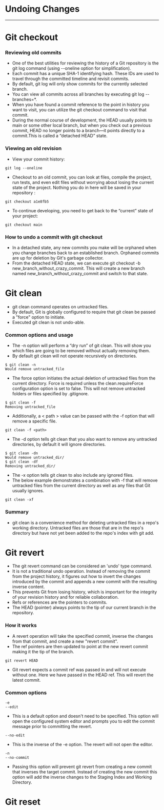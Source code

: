 # Undoing Changes

---
# Git checkout
### Reviewing old commits
- One of the best utilities for reviewing the history of a Git repository is the git log command (using --oneline option for simplification). 
- Each commit has a unique SHA-1 identifying hash. These IDs are used to travel through the committed timeline and revisit commits.
- By default, git log will only show commits for the currently selected branch.
- You can view all commits across all branches by executing git log --branches=*.
- When you have found a commit reference to the point in history you want to visit, you can utilize the git checkout command to visit that commit.
- During the normal course of development, the HEAD usually points to main or some other local branch, but when you check out a previous commit, HEAD no longer points to a branch—it points directly to a commit.This is called a “detached HEAD” state.
### Viewing an old revision
- View your commit history:
```
git log --oneline
```
- Checkout to an old commit, you can look at files, compile the project, run tests, and even edit files without worrying about losing the current state of the project. Nothing you do in here will be saved in your repository :
```
git checkout a1e8fb5
```
- To continue developing, you need to get back to the “current” state of your project:
```
git checkout main
```
### How to undo a commit with git checkout
- In a detached state, any new commits you make will be orphaned when you change branches back to an established branch. Orphaned commits are up for deletion by Git's garbage collector.
- From the detached HEAD state, we can execute git checkout -b new_branch_without_crazy_commit. This will create a new branch named new_branch_without_crazy_commit and switch to that state.

# Git clean
- git clean command operates on untracked files.
- By default, Git is globally configured to require that git clean be passed a "force" option to initiate.
- Executed git clean is not undo-able.
### Common options and usage
- The -n option will perform a “dry run” of git clean. This will show you which files are going to be removed without actually removing them.
- By default git clean will not operate recursively on directories.
```
$ git clean -n
Would remove untracked_file
```
- The force option initiates the actual deletion of untracked files from the current directory. Force is required unless the clean.requireForce configuration option is set to false. This will not remove untracked folders or files specified by .gitignore.
```
$ git clean -f 
Removing untracked_file
```
- Additionally, a < path > value can be passed with the -f option that will remove a specific file.
```
git clean -f <path>
```
- The -d option tells git clean that you also want to remove any untracked directories, by default it will ignore directories.
```
$ git clean -dn
Would remove untracked_dir/
$ git clean -df
Removing untracked_dir/
```
- The -x option tells git clean to also include any ignored files.
- The below example demonstrates a combination with -f that will remove untracked files from the current directory as well as any files that Git usually ignores.
```
git clean -xf
```
### Summary
- git clean is a convenience method for deleting untracked files in a repo's working directory. Untracked files are those that are in the repo's directory but have not yet been added to the repo's index with git add.
# Git revert
- The git revert command can be considered an 'undo' type command.
- It is not a traditional undo operation. Instead of removing the commit from the project history, it figures out how to invert the changes introduced by the commit and appends a new commit with the resulting inverse content.
- This prevents Git from losing history, which is important for the integrity of your revision history and for reliable collaboration.
- Refs or references are the pointers to commits.
- The HEAD (pointer) always points to the tip of our current branch in the repository.
### How it works
- A revert operation will take the specified commit, inverse the changes from that commit, and create a new "revert commit".
- The ref pointers are then updated to point at the new revert commit making it the tip of the branch.
```
git revert HEAD
```
- Git revert expects a commit ref was passed in and will not execute without one. Here we have passed in the HEAD ref. This will revert the latest commit.
### Common options
```
-e
--edit
```
- This is a default option and doesn't need to be specified. This option will open the configured system editor and prompts you to edit the commit message prior to committing the revert.
```
--no-edit
```
- This is the inverse of the -e option. The revert will not open the editor.
```
-n
--no-commit
```
- Passing this option will prevent git revert from creating a new commit that inverses the target commit. Instead of creating the new commit this option will add the inverse changes to the Staging Index and Working Directory.
# Git reset
